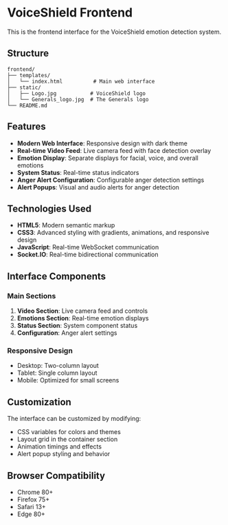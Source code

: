 # VoiceShield Frontend

This is the frontend interface for the VoiceShield emotion detection system.

## Structure

```
frontend/
├── templates/
│   └── index.html          # Main web interface
├── static/
│   ├── Logo.jpg           # VoiceShield logo
│   └── Generals_logo.jpg  # The Generals logo
└── README.md
```

## Features

- **Modern Web Interface**: Responsive design with dark theme
- **Real-time Video Feed**: Live camera feed with face detection overlay
- **Emotion Display**: Separate displays for facial, voice, and overall emotions
- **System Status**: Real-time status indicators
- **Anger Alert Configuration**: Configurable anger detection settings
- **Alert Popups**: Visual and audio alerts for anger detection

## Technologies Used

- **HTML5**: Modern semantic markup
- **CSS3**: Advanced styling with gradients, animations, and responsive design
- **JavaScript**: Real-time WebSocket communication
- **Socket.IO**: Real-time bidirectional communication

## Interface Components

### Main Sections
1. **Video Section**: Live camera feed and controls
2. **Emotions Section**: Real-time emotion displays
3. **Status Section**: System component status
4. **Configuration**: Anger alert settings

### Responsive Design
- Desktop: Two-column layout
- Tablet: Single column layout
- Mobile: Optimized for small screens

## Customization

The interface can be customized by modifying:
- CSS variables for colors and themes
- Layout grid in the container section
- Animation timings and effects
- Alert popup styling and behavior

## Browser Compatibility

- Chrome 80+
- Firefox 75+
- Safari 13+
- Edge 80+
